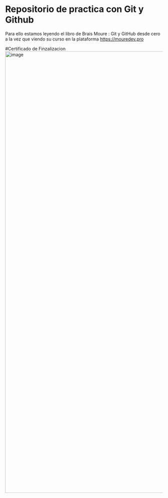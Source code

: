 # Repositorio de practica con Git y Github
Para ello estamos leyendo el libro de Brais Moure : Git y GitHub desde cero a la vez que viendo su curso en la plataforma https://mouredev.pro

#Certificado de Finzalizacion
<img width="2000" height="1413" alt="image" src="https://github.com/user-attachments/assets/882ae2d3-2d64-4e62-ac57-968b7c2913ae" />
